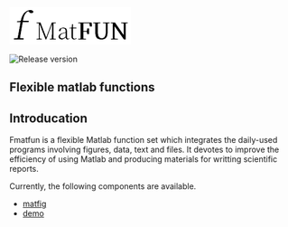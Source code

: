 ![Fmatfun logo](doc/logo/fmatfun.png)

![Release version](https://img.shields.io/badge/release-v1.0.0-blue.svg)
## Flexible matlab functions
## Introducation
Fmatfun is a flexible Matlab function set which integrates the daily-used programs involving figures, data, text and files. It devotes to improve the efficiency of using Matlab and producing materials for writting scientific reports.

Currently, the following components are available.
* [matfig](matfig)
* [demo](demo)